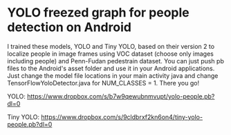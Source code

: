 # YOLO freezed graph for people detection on Android

I trained these models, YOLO and Tiny YOLO, based on their version 2 to localize people in image frames using VOC dataset (choose only images including people) and Penn-Fudan pedestrain dataset. You can just push pb files to the Android's asset folder and use it in your Android applications. Just change the model file locations in your main activity java and change TensorFlowYoloDetector.java for NUM_CLASSES = 1. There you go!

YOLO: https://www.dropbox.com/s/b7w9qewubnmvupt/yolo-people.pb?dl=0

Tiny YOLO: https://www.dropbox.com/s/9cldbrxf2kn6on4/tiny-yolo-people.pb?dl=0
